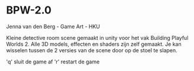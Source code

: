 # BPW-2.0
Jenna van den Berg - Game Art - HKU

Kleine detective room scene gemaakt in unity voor het vak Building Playful Worlds 2.
Alle 3D models, effecten en shaders zijn zelf gemaakt. 
Je kan wisselen tussen de 2 versies van de scene door op de stoel te slapen.

'q' sluit de game af
'r' restart de game


